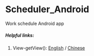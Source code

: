 # Scheduler_Android
 Work schedule Android app

##### Helpful links:
1. View-getView(): [English](https://stackoverflow.com/questions/10120119/how-does-the-getview-method-work-when-creating-your-own-custom-adapter) 
   / [Chinese](https://blog.csdn.net/l799069596/article/details/47301711)